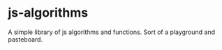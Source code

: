 # js-algorithms

A simple library of js algorithms and functions. Sort of a playground and pasteboard. 
